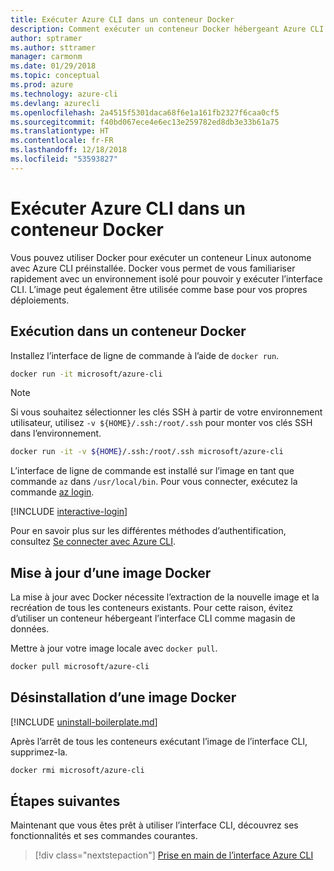 ```yaml
---
title: Exécuter Azure CLI dans un conteneur Docker
description: Comment exécuter un conteneur Docker hébergeant Azure CLI
author: sptramer
ms.author: sttramer
manager: carmonm
ms.date: 01/29/2018
ms.topic: conceptual
ms.prod: azure
ms.technology: azure-cli
ms.devlang: azurecli
ms.openlocfilehash: 2a4515f5301daca68f6e1a161fb2327f6caa0cf5
ms.sourcegitcommit: f40bd067ece4e6ec13e259782ed8db3e33b61a75
ms.translationtype: HT
ms.contentlocale: fr-FR
ms.lasthandoff: 12/18/2018
ms.locfileid: "53593827"
---
```

# <a name="run-azure-cli-in-a-docker-container"></a>Exécuter Azure CLI dans un conteneur Docker

Vous pouvez utiliser Docker pour exécuter un conteneur Linux autonome avec Azure CLI préinstallée. Docker vous permet de vous familiariser rapidement avec un environnement isolé pour pouvoir y exécuter l’interface CLI. L’image peut également être utilisée comme base pour vos propres déploiements.

## <a name="run-in-a-docker-container"></a>Exécution dans un conteneur Docker

Installez l’interface de ligne de commande à l’aide de `docker run`.

   ```bash
   docker run -it microsoft/azure-cli
   ```

> [!NOTE]
> Si vous souhaitez sélectionner les clés SSH à partir de votre environnement utilisateur, utilisez `-v ${HOME}/.ssh:/root/.ssh` pour monter vos clés SSH dans l’environnement.
>
> ```bash
> docker run -it -v ${HOME}/.ssh:/root/.ssh microsoft/azure-cli
> ```

L’interface de ligne de commande est installé sur l’image en tant que commande `az` dans `/usr/local/bin`. Pour vous connecter, exécutez la commande [az login](/cli/azure/reference-index#az-login).

[!INCLUDE [interactive-login](includes/interactive-login.md)]

Pour en savoir plus sur les différentes méthodes d’authentification, consultez [Se connecter avec Azure CLI](authenticate-azure-cli.md).

## <a name="update-docker-image"></a>Mise à jour d’une image Docker

La mise à jour avec Docker nécessite l’extraction de la nouvelle image et la recréation de tous les conteneurs existants. Pour cette raison, évitez d’utiliser un conteneur hébergeant l’interface CLI comme magasin de données.

Mettre à jour votre image locale avec `docker pull`.

```bash
docker pull microsoft/azure-cli
```

## <a name="uninstall-docker-image"></a>Désinstallation d’une image Docker

[!INCLUDE [uninstall-boilerplate.md](includes/uninstall-boilerplate.md)]

Après l’arrêt de tous les conteneurs exécutant l’image de l’interface CLI, supprimez-la.

```bash
docker rmi microsoft/azure-cli
```

## <a name="next-steps"></a>Étapes suivantes

Maintenant que vous êtes prêt à utiliser l’interface CLI, découvrez ses fonctionnalités et ses commandes courantes.

> [!div class="nextstepaction"]
> [Prise en main de l’interface Azure CLI](get-started-with-azure-cli.md)
